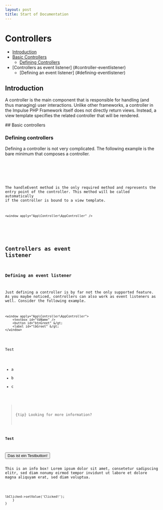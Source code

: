 ```yaml
---
layout: post
title: Start of Documentation
---
```



# Controllers

- [Introduction](#introduction)
- [Basic Controllers](#basic-controllers)
    - [Defining Controllers](#defining-controllers)
- [Controllers as event listener] (#controller-eventlistener)
    - [Defining an event listener] (#defining-eventlistener)

<a name="introduction"></a>
## Introduction

A controller is the main component that is responsible for handling (and thus managing) user interactions. Unlike other frameworks, a controller in the Impulse PHP Framework itself does not directly return views. Instead, a view template specifies the related controller that will be rendered. 

<a name="basis-controller">
## Basic controllers
    
### Defining controllers
Defining a controller is not very complicated. The following example is the bare minimum that composes a controller.  
  
<pre class="line-numbers language-php">
<code class="language-php">
<?php
namespace App\Controller;
use Impulse\Bundles\ImpulseBundle\Controller\AbstractController;
use Impulse\Bundles\ImpulseBundle\Execution\Events\Event;

class AppController extends AbstractController
{
    public function handleEvent(Event $event)
    {
        // app specific controller logic
    }
}</code>
</pre>

The handleEvent method is the only required method and represents the entry point of the controller. This method will be called automatically if the controller is bound to a view template.

<pre class="line-numbers language-markup">
<code class="language-markup">&lt;window apply="App\Controller\AppController" /&gt;</code>
</pre>

<a name="controller-eventlistener"></a>
## Controllers as event listener

### Defining an event listener
Just defining a controller is by far not the only supported feature. As you maybe noticed, controllers can also work as event listeners as well. Consider the following example.

<pre class="line-numbers language-markup">
<code class="language-markup">&lt;window apply="App\Controller\AppController"&gt;
    &lt;textbox id="tbName" /&gt;
    &lt;button id="btnGreet" &/gt;
    &lt;label id="lbGreet" &/gt;
&lt;/window&gt;</code>
</pre>

Test

- a
- b
- c

> {tip} Looking for more information?

<b>Test</b>

<button class="a-button">Das ist ein Testbutton!</button>

<div id="UGQe2$UR60i" class="documentationHint" style=""><span id="UGQe2$IC4mu" class="label" style="">This is an info box! Lorem ipsum dolor sit amet, consetetur sadipscing elitr, sed diam nonumy eirmod tempor invidunt ut labore et dolore magna aliquyam erat, sed diam voluptua.</span></div>

<pre class="line-numbers language-php">
<code class="language-php">
<?php
namespace Impulse\Bundles\DevBundle\Controller;
use Impulse\Bundles\ImpulseBundle\Controller\AbstractController;
use Impulse\Bundles\ImpulseBundle\Execution\Events\Event;
use Impulse\Bundles\ImpulseBundle\Controller\Annotations\Listen;
use Impulse\Bundles\ImpulseBundle\UI\Components\Label;

class HomeController extends AbstractController
{

    /** @var Label */ private $lbClicked;

    public function handleEvent(Event $event)
    {
        // TODO: Implement handleEvent() method.
    }

    /**
     * @Listen(component="btnClick", event="click")
     */
    public function onClick(Event $event)
    {
        $this->lbClicked->setValue('Clicked!');
    }
}</code>
</pre>
